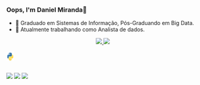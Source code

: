 ### Oops, I'm Daniel Miranda👋

- 🔭 Graduado em Sistemas de Informação, Pós-Graduando em Big Data.
- 🌱 Atualmente trabalhando como Analista de dados.

<div align="center">
  <a href="https://github.com/danmiirand">
  <img height="180em" src="https://github-readme-stats.vercel.app/api?username=danmiirand&icon_color=eaBfE8&show_icons=true&theme=midnight-purple&include_all_commits=true&count_private=true"/>
  <img height="140em" src="https://github-readme-stats.vercel.app/api/top-langs/?username=danmiirand&layout=compact&langs_count=7&theme=midnight-purple"/>
</div>

 
<div style="display: inline_block"><br>
<img align="center" alt="Daniel-Python" height="25" width="20" src="https://raw.githubusercontent.com/devicons/devicon/master/icons/python/python-original.svg">     
   
</div>
  
  ##
<div>
 <a href="https://www.instagram.com/danmiirand" target="_blank"><img src="https://img.shields.io/badge/-Instagram-%23E4405F?style=for-the-badge&logo=instagram&logoColor=white" target="_blank"></a>
 <a href="https://www.linkedin.com/in/daniel-de-souza-miranda-80bb66176/" target="_blank"><img src="https://img.shields.io/badge/-LinkedIn-%230077B5?style=for-the-badge&logo=linkedin&logoColor=white" target="_blank"></a> 
 <a href = "mailto:daniel.smirandati@gmail.com"><img src="https://img.shields.io/badge/-Gmail-%23333?style=for-the-badge&logo=gmail&logoColor=white" target="_blank"></a>
</div>
